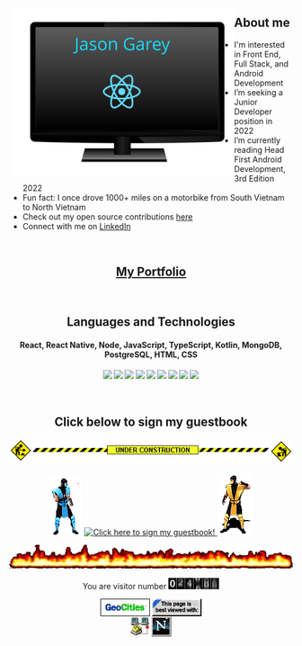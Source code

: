 <a href="https://www.linkedin.com/in/jason-garey/">
<p align="right" href="#">
  <img align="left" width="400" alt="computer monitor" src="https://github.com/jason1985/jason1985-content/blob/master/jg-react-lcd.svg">
</p>
</a>

## About me
- I'm interested in Front End, Full Stack, and Android Development
- I’m seeking a Junior Developer position in 2022
- I’m currently reading Head First Android Development, 3rd Edition 2022
- Fun fact: I once drove 1000+ miles on a motorbike from South Vietnam to North Vietnam
- Check out my open source contributions [here](https://github.com/search?q=is%3Apr+author%3Ajason1985+archived%3Afalse+is%3Aclosed&type=issues)
- Connect with me on [LinkedIn](https://www.linkedin.com/in/jason-garey/)
<br>
<h2 align="center"><a href="https://jason1985.github.io/portfolio/">My Portfolio</a></h2>
<br>
<h2 align="center">Languages and Technologies</h2>
<h4 align="center">React, React Native, Node, JavaScript, TypeScript, Kotlin, MongoDB, PostgreSQL, HTML, CSS<h4>
<p align="center">
<img height="40" src="https://img.icons8.com/officel/40/000000/react.png"/>
<img height="40" src="https://img.icons8.com/color/48/000000/nodejs.png"/>
<img height="40" src="https://img.icons8.com/color/48/000000/javascript--v2.png"/>
<img height="40" src="https://img.icons8.com/color/48/000000/typescript.png" />
<img height="40" src="https://img.icons8.com/color/48/000000/kotlin.png" />
<img height="40" src="https://img.icons8.com/color/48/000000/mongodb.png"/>
<img height="40" src="https://img.icons8.com/color/48/000000/postgreesql.png"/>
<img height="40" src="https://img.icons8.com/color/48/000000/html-5--v1.png"/>
<img height="40" src="https://img.icons8.com/color/48/000000/css3.png"/>
</p>
<br>
<h2 align="center">Click below to sign my guestbook</h2>
<p align="center">
<img src="https://raw.githubusercontent.com/jason1985/jason1985-content/master/under_construction.gif">
</p>
<p align="center">
  <img src="https://raw.githubusercontent.com/jason1985/jason1985-content/master/Subzero.gif">
  <a href="https://gist.github.com/jason1985/f24185158df3c58b25e48c8ad77c8005">
    <img src="https://gist.githubusercontent.com/jason1985/f24185158df3c58b25e48c8ad77c8005/raw/e8607d3e1899edeec3794b2bb9e1911b71516db8/guestbook.gif" alt="Click here to sign my guestbook!">
  </a>
  <img src="https://raw.githubusercontent.com/jason1985/jason1985-content/master/scorpion.gif">
</p>
<p align="center">
<img src="https://raw.githubusercontent.com/jason1985/jason1985-content/master/fire.gif">
</p>
<p align="center">
You are visitor number <img src="https://raw.githubusercontent.com/jason1985/jason1985-content/master/counter.gif">
</p>
<p align="center">
  <img align="center" src="https://raw.githubusercontent.com/jason1985/jason1985-content/master/geo.gif">
<img align="center" src="https://raw.githubusercontent.com/jason1985/jason1985-content/master/ie.gif">
<br>
  <img align="center" src="https://raw.githubusercontent.com/jason1985/jason1985-content/master/modem.gif">
  <img align="center" src="https://raw.githubusercontent.com/jason1985/jason1985-content/master/netscape.gif">
</p>
